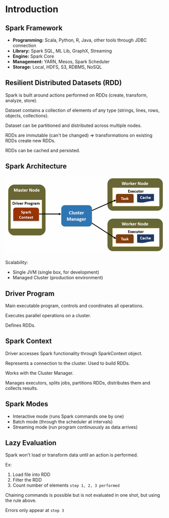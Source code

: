 # Introduction

## Spark Framework

- **Programming:** Scala, Python, R, Java, other tools through JDBC connection
- **Library:** Spark SQL, ML Lib, GraphX, Streaming
- **Engine:** Spark Core
- **Management:** YARN, Mesos, Spark Scheduler
- **Storage:** Local, HDFS, S3, RDBMS, NoSQL

## Resilient Distributed Datasets (RDD)

Spark is built around actions performed on RDDs (create, transform, analyze, store).

Dataset contains a collection of elements of any type (strings, lines, rows, objects, collections).

Dataset can be partitioned and distributed across multiple nodes.

RDDs are immutable (can't be changed) => transformations on existing RDDs create new RDDs.

RDDs can be cached and persisted.

## Spark Architecture

![Spark architecture](./media/spark-architecture.png)

Scalability:

- Single JVM (single box, for development)
- Managed Cluster (production environment)

## Driver Program

Main executable program, controls and coordinates all operations.

Executes parallel operations on a cluster.

Defines RDDs.

## Spark Context

Driver accesses Spark functionality through SparkContext object. 

Represents a connection to the cluster. Used to build RDDs.

Works with the Cluster Manager.

Manages executors, splits jobs, partitions RDDs, distributes them and collects results.

## Spark Modes

- Interactive mode (runs Spark commands one by one)
- Batch mode (through the scheduler at intervals)
- Streaming mode (run program continuously as data arrives)

## Lazy Evaluation

Spark won't load or transform data until an action is performed.

Ex:

1. Load file into RDD
2. Filter the RDD
3. Count number of elements `step 1, 2, 3 performed`

Chaining commands is possible but is not evaluated in one shot, but using the rule above.

Errors only appear at `step 3`





